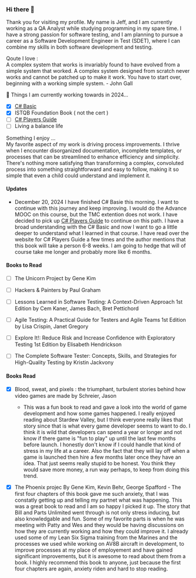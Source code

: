 ### Hi there 👋
Thank you for visiting my profile. My name is Jeff, and I am currently working as a QA Analyst while studying programming in my spare time. I have a strong passion for software testing, and I am planning to pursue a career as a Software Development Engineer in Test (SDET), where I can combine my skills in both software development and testing.

Qoute I love : </br>
A complex system that works is invariably found to have evolved from a simple system that worked. A complex system designed from scratch never works and cannot be patched up to make it work. You have to start over, beginning with a working simple system. - John Gall

🌱 Things I am currently working towards in 2024... </br>
- [x] [C# Basic](https://centria.github.io/basic-csharp/) </br>
- [x] ISTQB Foundation Book ( not the cert ) </br>
- [ ] [C# Players Guide](https://csharpplayersguide.com/) </br>
- [ ] Living a balance life</br>

Something I enjoy ... </br>
My favorite aspect of my work is driving process improvements. I thrive when I encounter disorganized documentation, incomplete templates, or processes that can be streamlined to enhance efficiency and simplicity. There's nothing more satisfying than transforming a complex, convoluted process into something straightforward and easy to follow, making it so simple that even a child could understand and implement it.

#### Updates
- December 20, 2024 I have finished C# Basie this morning. I want to continue with this journey and keep improving. I would do the Advance MOOC on this course, but the TMC extention does not work. I have decided to pick up [C# Players Guide](https://csharpplayersguide.com/) to continue on this path. I have a broad understanding with the C# Basic and now I want to go a little deeper to understand what I learned in that course. I have read over the website for C# Players Guide a few times and the author mentions that this book will take a person 6-8 weeks. I am going to hedge that will of course take me longer and probably more like 6 months.


#### Books to Read
- [ ] The Unicorn Project by Gene Kim
- [ ] Hackers & Painters by Paul Graham
- [ ] Lessons Learned in Software Testing: A Context-Driven Approach 1st Edition by Cem Kaner, James Bach, Bret Pettichord
- [ ] Agile Testing: A Practical Guide for Testers and Agile Teams 1st Edition by Lisa Crispin, Janet Gregory
- [ ] Explore It!: Reduce Risk and Increase Confidence with Exploratory Testing 1st Edition by Elisabeth Hendrickson
- [ ] The Complete Software Tester: Concepts, Skills, and Strategies for High-Quality Testing by Kristin Jackvony


#### Books Read
- [X] Blood, sweat, and pixels : the triumphant, turbulent stories behind how video games are made by Schreier, Jason
  - This was a fun book to read and gave a look into the world of game development and how some games happened. I really enjoyed reading about Stardew Valley, but I think everyone really likes that story since that is what every game developer seems to want to do. I think it is wild that developers can spend a year or longer and not know if there game is "fun to play" up until the last few months before launch. I honestly don't know if I could handle that kind of stress in my life at a career. Also the fact that they will lay off when a game is launched then hire a few months later once they have an idea. That just seems really stupid to be honest. You think they would save more money, a run way perhaps, to keep from doing this trend.
- [X] The Phoenix projec By Gene Kim, Kevin Behr, George Spafford
      - The first four chapters of this book gave me such anxiety, that I was constatly getting up and telling my partnet what was happening. This was a great book to read and I am so happy I picked it up. The story that Bill and Parts Unlimited went through is not only stress inducing, but also knowledgable and fun. Some of my favorite parts is when he was meeting with Patty and Wes and they would be having discussions on how they are currently working and how they could improve it. I already used some of my Lean Six Sigma training from the Marines and the processes we used while working on AV8B aircraft in development, to improve processes at my place of employement and have gained significant improvements, but it is awesome to read about them from a book. I highly recommend this book to anyone, just because the first four chapters are again, anxiety riden and hard to stop reading.


<!--
**jeffsnff/jeffsnff** is a ✨ _special_ ✨ repository because its `README.md` (this file) appears on your GitHub profile.

Here are some ideas to get you started:

- 🔭 I’m currently working on ...
- 👯 I’m looking to collaborate on ...
- 🤔 I’m looking for help with ...
- 💬 Ask me about ...
- 📫 How to reach me: ...
- 😄 Pronouns: ...
- ⚡ Fun fact: ...
-->
